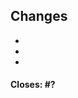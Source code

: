 <!--
 Before submitting a PR please ensure all code is commented and all tests are passing. Make sure to review the changes and ensure that only required changes are included (eg. no unnecessary reformatting by your editor)
-->

<!-- Brief but specific list of changes made, describe the change in functionality rather than the change in code -->
## Changes
- 
- 
- 

<!-- Issues that this PR will close -->
<!-- 
    NOTE: you must say 'closes #xx' or 'fixes #xx' for EACH issue this closes. 
    eg: 'closes #1 and closes #2'
    See: https://help.github.com/en/articles/closing-issues-using-keywords
-->
#### Closes: #?
